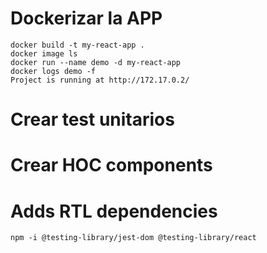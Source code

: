 # Dockerizar la APP

```
docker build -t my-react-app .
docker image ls
docker run --name demo -d my-react-app
docker logs demo -f
Project is running at http://172.17.0.2/
```
# Crear test unitarios


# Crear HOC components

# Adds RTL dependencies

```
npm -i @testing-library/jest-dom @testing-library/react
```